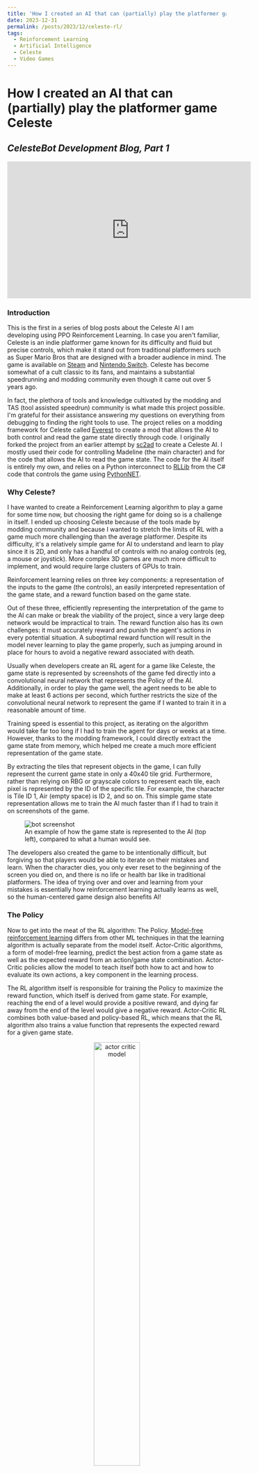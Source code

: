 ```yaml
---
title: 'How I created an AI that can (partially) play the platformer game Celeste'
date: 2023-12-31
permalink: /posts/2023/12/celeste-rl/
tags:
  - Reinforcement Learning
  - Artificial Intelligence
  - Celeste
  - Video Games
---
```



How I created an AI that can (partially) play the platformer game Celeste 
======
## _CelesteBot Development Blog, Part 1_
<iframe width="560" height="315" src="https://www.youtube.com/embed/n_Q_P1CvZiI?si=N1_T9xnXKfqw77un" title="YouTube video player" frameborder="0" allow="accelerometer; autoplay; clipboard-write; encrypted-media; gyroscope; picture-in-picture; web-share" allowfullscreen></iframe>

### Introduction
This is the first in a series of blog posts about the Celeste AI I am developing using PPO Reinforcement Learning. In case you aren't familiar, Celeste is an indie platformer game known for its difficulty and fluid but precise controls, which make it stand out from traditional platformers such as Super Mario Bros that are designed with a broader audience in mind. The game is available on [Steam](https://store.steampowered.com/app/504230/Celeste/) and [Nintendo Switch](https://www.nintendo.com/games/detail/celeste-switch/). Celeste has become somewhat of a cult classic to its fans, and maintains a substantial speedrunning and modding community even though it came out over 5 years ago.

In fact, the plethora of tools and knowledge cultivated by the modding and TAS (tool assisted speedrun) community is what made this project possible. I'm grateful for their assistance answering my questions on everything from debugging to finding the right tools to use. The project relies on a modding framework for Celeste called [Everest](https://everestapi.github.io/) to create a mod that allows the AI to both control and read the game state directly through code. I originally forked the project from an earlier attempt by [sc2ad](https://github.com/sc2ad/CelesteBot) to create a Celeste AI. I mostly used their code for controlling Madeline (the main character) and for the code that allows the AI to read the game state. The code for the AI itself is entirely my own, and relies on a Python interconnect to [RLLib](https://docs.ray.io/en/latest/rllib/index.html) from the C# code that controls the game using [PythonNET](https://github.com/pythonnet/pythonnet/wiki). 

### Why Celeste?

I have wanted to create a Reinforcement Learning algorithm to play a game for some time now, but choosing the right game for doing so is a challenge in itself. I ended up choosing Celeste because of the tools made by modding community and because I wanted to stretch the limits of RL with a game much more challenging than the average platformer. Despite its difficulty, it's a relatively simple game for AI to understand and learn to play since it is 2D, and only has a handful of controls with no analog controls (eg, a mouse or joystick). More complex 3D games are much more difficult to implement, and would require large clusters of GPUs to train. 

Reinforcement learning relies on three key components: a representation of the inputs to the game (the controls), an easily interpreted representation of the game state, and a reward function based on the game state. 

Out of these three, efficiently representing the interpretation of the game to the AI can make or break the viability of the project, since a very large deep network would be impractical to train. The reward function also has its own challenges: it must accurately reward and punish the agent's actions in every potential situation. A suboptimal reward function will result in the model never learning to play the game properly, such as jumping around in place for hours to avoid a negative reward associated with death.  

Usually when developers create an RL agent for a game like Celeste, the game state is represented by screenshots of the game fed directly into a convolutional neural network that represents the Policy of the AI. Additionally, in order to play the game well, the agent needs to be able to make at least 6 actions per second, which further restricts the size of the convolutional neural network to represent the game if I wanted to train it in a reasonable amount of time. 

Training speed is essential to this project, as iterating on the algorithm would take far too long if I had to train the agent for days or weeks at a time. However, thanks to the modding framework, I could directly extract the game state from memory, which helped me create a much more efficient representation of the game state. 

By extracting the tiles that represent objects in the game, I can fully represent the current game state in only a 40x40 tile grid. Furthermore, rather than relying on RBG or grayscale colors to represent each tile, each pixel is represented by the ID of the specific tile. For example, the character is Tile ID 1, Air (empty space) is ID 2, and so on. This simple game state representation allows me to train the AI much faster than if I had to train it on screenshots of the game.

<figure>
    <img src="/images/bot-screenshot-1.png"
         alt="bot screenshot">
    <figcaption>An example of how the game state is represented to the AI (top left), compared to what a human would see.</figcaption>
</figure>
The developers also created the game to be intentionally difficult, but forgiving so that players would be able to iterate on their mistakes and learn. When the character dies, you only ever reset to the beginning of the screen you died on, and there is no life or health bar like in traditional platformers. The idea of trying over and over and learning from your mistakes is essentially how reinforcement learning actually learns as well, so the human-centered game design also benefits AI! 

### The Policy

Now to get into the meat of the RL algorithm: The Policy. [Model-free reinforcement learning](https://arxiv.org/pdf/1811.12560.pdf) differs from other ML techniques in that the learning algorithm is actually separate from the model itself. Actor-Critic algorithms, a form of model-free learning, predict the best action from a game state as well as the expected reward from an action/game state combination. Actor-Critic policies allow the model to teach itself both how to act and how to evaluate its own actions, a key component in the learning process.

The RL algorithm itself is responsible for training the Policy to maximize the reward function, which itself is derived from game state. For example, reaching the end of a level would provide a positive reward, and dying far away from the end of the level would give a negative reward. Actor-Critic RL combines both value-based and policy-based RL, which means that the RL algorithm also trains a value function that represents the expected reward for a given game state.

<center> 
<figure>
    <img src="/images/actor-critic.png"
         alt="actor critic model" 
         width= "50%">
    <figcaption>A diagram showing the basics of an Actor-Critic algorithm <a href="https://inst.eecs.berkeley.edu/~cs188/sp20/assets/files/SuttonBartoIPRLBook2ndEd.pdf">Source</a></figcaption>
</figure> 
</center>

Researchers in recent years have iterated on several Actor-Critic algorithms for training reinforcement policies. For Celeste, I chose to use [Proximal Policy Optimization](https://arxiv.org/abs/1707.06347) (PPO) created by OpenAI since it is a performant algorithm that still meets the criteria of stabilizing the policy function on any given training batch. 

PPO is an on-policy algorithm, which means that it only uses data from the current Policy to train the Policy itself. This is in contrast to off-policy algorithms such as [Deep Q-Learning](https://arxiv.org/abs/1312.5602), which send external or random data to the game in order to explore new techniques. PPO uses a stochastic sampling algorithm to explore new techniques semi-randomly, which allows it to explore new techniques while still integrating some knowledge from the policy learned so far.

As mentioned before, Celeste is a very difficult game, which means the policy optimizer has to be very flexible and adept at learning new techniques. However, it's also important that the learner does not forget old techniques that it already mastered due to an over-eager policy optimization function. PPO is designed to balance between these two extremes, and works well for both learning new strategies through its stochastic action sampling, while avoiding infamous "catastrophic unlearning" of other policies like DQN by limiting the amount of change to the policy during a particular training step. PPO is also a well-proven algorithm across many domains, from defeating the best human players at DOTA2 to refining ChatGPT to give more human-like responses.



#### The Reward Function 
 The goal of any reinforcement learning agent is to maximize the expected cumulative reward, called return, by choosing the best action at each step. The reinforcement learning algorithm updates the policy based on the agent’s experiences of states, actions, and rewards. The reward function is a subjective choice based on the goals of the agent and essentially encodes the goals of the agent. Since the reward is automatically calculated in a function for every game state, this means that the RL agent teaches itself to play the game without any human input! [^1]

For CelesteBot, I chose to use a reward function that rewards the agent for moving towards the end of the level, and penalizes the agent for dying based on how close to the goal it reached. The reward function is calculated by taking the difference in positions between the current game state and the previous game state, and then adding a reward for moving towards the end of the level and subtracting a reward for dying. The reward function is also scaled by the number of frames that have passed since the last reward was given, which essentially means that the agent is rewarded for moving towards the end of the level as quickly as possible.

Here is some pseudocode for the reward function:

```python
def reward_function(current_state, previous_state):
    # Calculate the difference in position between the current and previous state
    delta_x = current_state.x - previous_state.x
    delta_y = current_state.y - previous_state.y

    # Calculate the reward for moving towards the end of the level
    reward = delta_x * 0.1 + delta_y * 0.1
    
    # Reward the agent more for exploring further than it has reached so far in the current episode than it is punished for moving away from the end of the level
    if furthest_reached_in_level(current_state):
        reward *= 4
    # Calculate the reward for dying: Reward is scaled by how close to the end of the level the agent was
    if current_state.dead:
        reward -= 1000 * (1 - delta_x / level_width)

    # Scale the reward by the number of frames that have passed since the last reward
    reward *= 1 / (current_state.frame_count - previous_state.frame_count)

    return reward
```
_Disclosure: GitHub Copilot helped write this pseudocode based on the original function._

The agent is rewarded much more for discovering new paths towards the goal than it is punished for moving away from the goal to encourage exploration by backtracking when necessary. I also break down the change in position into x and y components, and reward the agent as long as it moves towards the goal in at least one dimension. 

Most of the time while playing the game normally, you are moving either up and down or left and right, so it doesn't make sense to heavily reward the agent for moving diagonally. There are also situations where sometimes you have to backtrack to make progress, so I don't want to punish the agent too heavily for moving away from the goal in a certain direction.

One meta-problem with the reward function when learning to play the game normally is that the first 2 chapters require moving up and to the right, whereas later in the game the player needs to move in many other directions. The result is that the initial version of the agent tends to always try to go up and right even if the level is meant to go from the right to the left. 

The solution to this is to train the agent on a variety of levels in a random order, which should help the agent learn to move in all directions. The next stage of the project will use the [Celeste Randomizer](https://github.com/rhelmot/CelesteRandomizer) to generate a random order of levels to train the agent on, which will help the agent learn to play in any given level at the cost of slower overall training.

Overall, the reward function essentially rewards moving towards the goal very quickly and especially towards areas it hasn't reached before. This maps to how a human would play the game normally, as even regular players don't usually waste time while playing games by going back and forth before going to the exit. The agent also learns to avoid dying early in the level, but can actually be rewarded for dying very close to the level. Over-punishing death results in an agent that's too afraid to learn, and just like a human player, the agent will have to die many times in order to learn how to play the game.

#### The Policy Model
Finally, the Policy model itself is a neural network that takes in the game state and outputs the best action to take. The Policy model is a convolutional neural network that takes in a 40x40 pixel grid representing the game state, and outputs the best action to take.[^2] I also added several attention layers to the model in order to create a sense of "memory" in the neural network, similar to how LLMs learn language data. These attention layers are essential to learning a more difficult game like Celeste, since they allow the agent to use past actions and game states to help understand what to do in the future in the same way a human would play the game. The model is trained by the PPO algorithm described earlier. Unlike traditional deep learning, designing the deep model itself is a much smaller part of the overall project, since the PPO algorithm is mostly responsible the quality of the trained model.

Model Architecture passed through RLLib, provided for those familiar with Deep Learning:
```json
{
    "conv_filters": [[16, [3, 3], 2], [32, [3, 3], 2], [64, [3, 3], 1]],
    "attention_dim": 256,
    "attention_head_dim": 128,
    "attention_num_transformer_units": 6,
    "attention_memory_inference": 50,
    "attention_memory_training": 50,
    "attention_num_heads": 6
}
```

### Parallelized Training Architecture

As mentioned before, the three key components of reinforcement learning are the controls, the game state, and the reward function. However, in order to scale the training of the AI, I created high-level three components to manage the overall system architecture: the game client, the reinforcement learning server for training and inference, and the interconnect between the game client and the server. By separating the game client process from the RL algorithm, I can run several instances of Celeste at once to parallelize the training of the RL algorithm.

The overall architecture as well as the RL algorithm itself are implemented using [RLLib](https://docs.ray.io/en/latest/rllib/index.html), which is a reinforcement learning library built on top of [Ray](https://docs.ray.io/en/latest/index.html). RLLib is a great library for distributed reinforcement learning, with several operating modes that allow you to train the RL algorithm across several instances of the game at the same time. Although I only had one computer, I used the server/client mode to train the RL algorithm across multiple game clients at once, which reduced training time for a basic agent from around a day to a few hours. 

<figure>
    <img src="/images/rllib-envs.png"
         alt="RLLib environment description">
    <figcaption>The architecture I used for the RL training system.</figcaption>
</figure>

A single server process managed all the RL training and inference from game states and rewards received from several game clients, which hooked directly into an instance of Celeste. The PolicyClient is in Python, and connects directly into the game code to retrieve game state data and provide control inputs using PythonNET. The server process itself manages one child process per PolicyClient to handle inference, and another process for managing the training of the model itself.

Thanks to having 128GB of RAM and a beefy desktop CPU/GPU, I could run between 4 and 9 instances of Celeste training at once, depending on the complexity of the Policy model. As an additional benefit, since the server receives game state data from several games at once, each individual training mini-batch was less prone to overfitting to a particular level or game state than if I had only used a single instance of the game. 

### Other Optimizations

As you may have noticed from the sample video, the game runs much faster than normal speed and has no special graphics or textures. During training, the game runs at 4-10x the normal speed in order to increase the training speed per game client instance. The code for this is very simple, and essentially runs the entire frame calculation loop N times every normal frame, where N is the speedup factor.

For optimizing the graphics, I extracted the SimplifiedGraphics optimizations from [CelesteTAS](https://github.com/EverestAPI/CelesteTAS-EverestInterop/tree/master/CelesteTAS-EverestInterop/Source) in order to only display the very minimum needed to understand the game visually. These optimizations remove all the "fun" graphics that add to the experience of the game, but don't provide any gameplay value.
### Results and Next Steps
With all the pieces in place, I was able to train a basic agent that could beat the first 1.5 chapters of the game. I used the Population Bandit 2 search algorithm in order to tune hyperparameters, which helps the agent learn much more efficiently. The agent is able to learn how to beat the first chapter of the game, but struggles to learn how to beat the second half of the second chapter. The total training time for the agent was around 8-12 hours, which is much faster than I expected!

This initial stage of this project centered around creating the framework to interpret the game state and to create a basic agent that showed that the concept of an RL agent playing Celeste is possible. However, the levels that come after the first 2 chapters are much more difficult than the levels it has learned to play so far. The next part of the project will focus on improving the agent's ability to learn to play the game by improving the model architecture and training process, such as through the level randomizer I mentioned earlier.

### Solving the Meta-Exploration Problem
Another large problem I haven't mentioned yet is that the agent can learn how to beat a level by reaching the goal of the level, but it doesn't know how to choose the end of the level! So far, I have manually encoded the coordinates of the ends of levels as a stopgap, but this would quickly become very labor-intensive and somewhat defeats the purpose of an autonomous agent. 

One solution would be to train a separate model to predict the end of the level, and then use that model to choose the end of the level. However, this would require a lot of extra training time, and would require a lot of extra work to integrate the two models together.

A simpler solution is to make the goal of the agent to be the opposite side of the screen it's currently on, but this would only work for linear chapters. Some of the later chapters require revisiting earlier screens and taking non-linear paths to the end of the level, so this solution wouldn't work for those levels.

However, I have come up with a more novel solution that would solve the problem without requiring a large amount of extra effort on my behalf, and would truly make the bot an autonomous agent. In order to get there, I took a step back to understand the problem from a higher level. 

Essentially, the RL agent can learn how to beat a particular level, but it doesn't actually know what the game of Celeste is the way a human understands it. For example, if a human is playing the level which branches out into several additional levels, but requires the player to revisit the original level, the human would understand the purpose of the level based on the context of the game, and potentially online resources if they got stuck.

This kind of logical reasoning task is traditionally very difficult for most AI to accomplish, especially one as simple as the deep neural network I'm training. However, LLMs such as GPT4 have the logical reasoning capabilities to accomplish this kind of task. For example, consider the following prompt:

>You will now be playing as a "Driver" for an human who is playing through levels of the game Celeste. The human will play through the level, but you are responsible for which adjacent room to go to next, based on information about the game and information given to you about recent rooms visited.
> 
> We're in Chapter 0 Prologue. Here's some information about the chapter
"# Celeste Prologue Walkthrough
>
> - Start: Go right and jump over the falling blocks.
> - Section 1: Climb up the wall and wall jump to the right. Run across the collapsing bridge and jump to the right.
> - Section 2: Climb up the wall and wall jump to the right. Run across the collapsing bridge and jump to the right.
> - Section 3: Jump over the fence and go right. Dash to the right and land on the platform.
> - Section 4: You have completed the Prologue!"
> 
> We're starting in the prologue, and the player is in the first room. There's one room to the left and to the right. The player is at (100, 100) and the level is a rectangle whose bottom left is at (100, 100) and top right is at (1100, 700). What's the target coordinates for the player to aim for next? Answer in coordinates corresponding to a side of the rectangle where the player should go. Don't include any additional text, respond exactly in the format: "(X, Y)"

Prompting GPT4 in this manner essentially asks the LLM to use its a human-level understanding of what it means to _actually play a video game _ to reach the goals of the game. From my testing, for simpler levels it provides the correct answers. The walkthrough itself was generated with GPT4 by summarizing walkthroughs available online, and the coordinates are taken directly from the game state. Since GPT4 provides coordinates for the goal of the level as an output, the RL agent already knows how to use the information it provides!

However, this method is not guaranteed to work for more complex situations, and will require more time and iteration to get right. I'm excited to see how this project progresses, and I hope you are too! I will return with a Part 2 once I have more updates to share.

### Conclusion
When I first started this project, I estimated it only had about a 30-40% chance of success in a few weeks of continuous effort from one person. Thanks to the modding community, open source RL libraries, and the cumulative effort of the AI research community, it turned out to be far more doable than I originally anticipated! The body of work presented here represents around 100-150 hours of work, and already has solved many of the hardest roadblocks facing a successful Celeste AI that can beat the game completely. I had a great time learning to use the modding frameworks, RL frameworks, and sharing it with the community. I even hosted silent Discord streams where a few people watched the bot learn to play the game for hours at a time, which was a lot of fun.

If you're interested in learning more about the project, check out the [GitHub repo](https://github.com/Ashvio/CelesteBot). You can even make contributions of your own! I'm also happy to answer any questions you have about the project, so feel free to reach out to my contact information in the sidebar.


[^1]: Some techniques such as Reinforcement Learning with Human Feedback (RLHF), which is used to help refine LLMs like ChatGPT, do require human input.
[^2]: There are only 40 by 23 tiles visible on the Celeste screen at any time, but cNNs require a square input, so I padded the input to be 40x40.